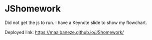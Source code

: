 # JShomework

Did not get the js to run.  I have a Keynote slide to show my flowchart.

Deployed link: https://maalbaneze.github.io/JShomework/

